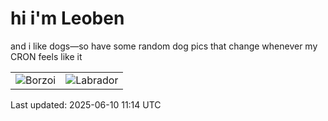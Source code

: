 # hi i'm Leoben

and i like dogs—so have some random dog pics that change whenever my CRON feels like it

|  |  |
|--------|----------|
| ![Borzoi](https://random-dog-vercel.vercel.app/api/random-borzoi?v=1749554045) | ![Labrador](https://random-dog-vercel.vercel.app/api/random-labrador?v=1749554045) |

Last updated: 2025-06-10 11:14 UTC
